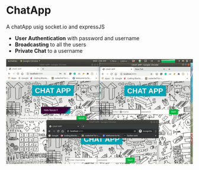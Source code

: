 # ChatApp
A chatApp usig socket.io and expressJS

* **User Authentication** with password and username
* **Broadcasting** to all the users
* **Private Chat** to a username

![Demo](chatapp.gif)
